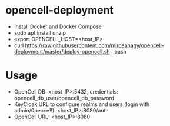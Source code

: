 # opencell-deployment
- Install Docker and Docker Compose
- sudo apt install unzip
- export OPENCELL_HOST=<host_IP>
- curl https://raw.githubusercontent.com/mirceanagy/opencell-deployment/master/deploy-opencell.sh | bash

# Usage
- OpenCell DB: <host_IP>:5432, credentials: opencell_db_user/opencell_db_password
- KeyCloak URL to configure realms and users (login with admin/0pence!!): <host_IP>:8080/auth
- OpenCell URL: <host_IP>:8080